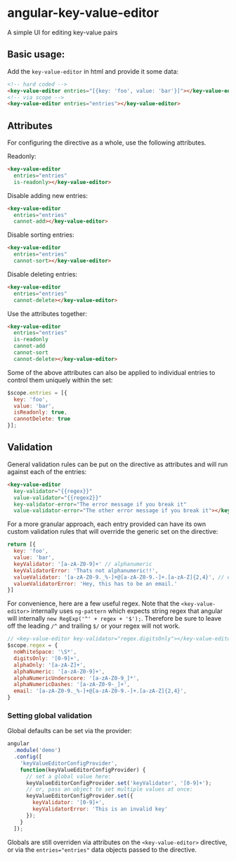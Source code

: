 # angular-key-value-editor
A simple UI for editing key-value pairs

<!--
## TODO:
- need to ensure that we can support various data formats, not just arrays of       arrays, though the directive itself should be pretty dumb (only support array of arrays)
- optionally invalidate the parent form if something is wonky
  - example: enforce a format for key-value pairs, such as `no spaces`.  
  - should this be easy to use attribs, or a regex? (or both)
- add an image / animated-gif to show what it looks like & how it works
- document dependency on bootstrap/patternfly
- document how one could override the template if they did not want the dependency on bootstrap/patternfly
-->

## Basic usage:

Add the `key-value-editor` in html and provide it some data:

```html
<!-- hard coded -->
<key-value-editor entries="[{key: 'foo', value: 'bar'}]"></key-value-editor>
<!-- via scope -->
<key-value-editor entries="entries"></key-value-editor>
```

## Attributes

For configuring the directive as a whole, use the following attributes.  

Readonly:
```html
<key-value-editor
  entries="entries"
  is-readonly></key-value-editor>
```

Disable adding new entries:
```html
<key-value-editor
  entries="entries"
  cannot-add></key-value-editor>
```

Disable sorting entries:
```html
<key-value-editor
  entries="entries"
  cannot-sort></key-value-editor>
```

Disable deleting entries:
```html
<key-value-editor
  entries="entries"
  cannot-delete></key-value-editor>
```

Use the attributes together:
```html
<key-value-editor
  entries="entries"
  is-readonly
  cannot-add    
  cannot-sort
  cannot-delete></key-value-editor>
```

Some of the above attributes can also be applied to individual entries to control them uniquely within the set:
```javascript
$scope.entries = [{
  key: 'foo',
  value: 'bar',
  isReadonly: true,
  cannotDelete: true
}];
```

## Validation

General validation rules can be put on the directive as attributes and will run
against each of the entries:

```html
<key-value-editor
  key-validator="{{regex}}"
  value-validator="{{regex2}}"
  key-validator-error="The error message if you break it"
  value-validator-error="The other error message if you break it"></key-value-editor>
```

For a more granular approach, each entry provided can have its own custom validation rules that will override the generic set on the directive:

```javascript
return [{
  key: 'foo',
  value: 'bar',
  keyValidator: '[a-zA-Z0-9]+' // alphanumeric
  keyValidatorError: 'Thats not alphanumeric!!',
  valueValidator: '[a-zA-Z0-9._%-]+@[a-zA-Z0-9.-]+.[a-zA-Z]{2,4}', // email address
  valueValidatorError: 'Hey, this has to be an email.'
}]
```
For convenience, here are a few useful regex.  Note that the `<key-value-editor>` internally uses `ng-pattern` which expects string regex that angular will internally `new RegExp('^' + regex + '$');`.  Therefore be sure to leave off the leading `/^` and trailing `$/` or your regex will not work.

```javascript
// <key-value-editor key-validator="regex.digitsOnly"></key-value-editor>
$scope.regex = {
  noWhiteSpace: '\S*',
  digitsOnly: '[0-9]+',
  alphaOnly: '[a-zA-Z]+',
  alphaNumeric: '[a-zA-Z0-9]+',
  alphaNumericUnderscore: '[a-zA-Z0-9_]*',
  alphaNumericDashes: '[a-zA-Z0-9-_]+',
  email: '[a-zA-Z0-9._%-]+@[a-zA-Z0-9.-]+.[a-zA-Z]{2,4}',
}
```

### Setting global validation

Global defaults can be set via the provider:

```javascript
angular
  .module('demo')
  .config([
    'keyValueEditorConfigProvider',
    function(keyValueEditorConfigProvider) {
      // set a global value here:
      keyValueEditorConfigProvider.set('keyValidator', '[0-9]+');
      // or, pass an object to set multiple values at once:
      keyValueEditorConfigProvider.set({
        keyValidator: '[0-9]+',
        keyValidatorError: 'This is an invalid key'
      });
    }
  ]);
```
Globals are still overriden via attributes on the `<key-value-editor>` directive, or via the `entries="entries"` data objects passed to the directive.
